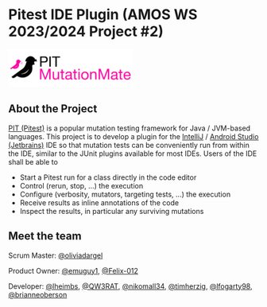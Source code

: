 <!--
SPDX-License-Identifier: MIT
SPDX-FileCopyrightText: 2023
-->

# Pitest IDE Plugin (AMOS WS 2023/2024 Project #2)

<picture>
  <source media="(prefers-color-scheme: dark)" srcset="Deliverables/sprint-01/team-logo-darkmode.png" width="250">
  <img alt="Text changing depending on mode. Light: 'So light!' Dark: 'So dark!'" src="Deliverables/sprint-01/team-logo.png" width="250">
</picture>

## About the Project

[PIT (Pitest)](https://pitest.org/) is a popular mutation testing framework for Java / JVM-based languages.
This project is to develop a plugin for the [IntelliJ](https://www.jetbrains.com/idea/) / [Android Studio (Jetbrains)](https://developer.android.com/studio) IDE so that mutation tests can be conveniently run from within the IDE, similar to the JUnit plugins available for most IDEs.
Users of the IDE shall be able to

- Start a Pitest run for a class directly in the code editor
- Control (rerun, stop, ...) the execution
- Configure (verbosity, mutators, targeting tests, ...) the execution
- Receive results as inline annotations of the code
- Inspect the results, in particular any surviving mutations

## Meet the team

Scrum Master: [@oliviadargel](https://github.com/oliviadargel)

Product Owner: [@emuguy1](https://github.com/emuguy1), [@Felix-012](https://github.com/Felix-012)

Developer: [@lheimbs](https://github.com/lheimbs), [@QW3RAT](https://github.com/QW3RAT), [@nikomall34](https://github.com/nikomall34), [@timherzig](https://github.com/timherzig), [@lfogarty98](https://github.com/lfogarty98), [@brianneoberson](https://github.com/brianneoberson)
